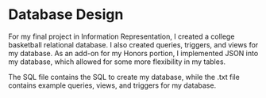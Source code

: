# Database Design

For my final project in Information Representation, I created a college basketball relational database. I also created queries, triggers, and views for my database. As an add-on for my Honors portion, I implemented JSON into my database, which allowed for some more flexibility in my tables.

The SQL file contains the SQL to create my database, while the .txt file contains example queries, views, and triggers for my database.
